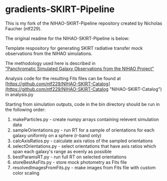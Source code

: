 # gradients-SKIRT-Pipeline

This is my fork of the NIHAO-SKIRT-Pipeline repository created by Nicholas Faucher (ntf229). 

The original readme for the NIHAO-SKIRT-Pipeline is below:

Template respository for generating SKIRT radiative transfer mock observations from the NIHAO simulations.   

The methodology used here is described in  
["Panchromatic Simulated Galaxy Observations from the NIHAO Project"](https://iopscience.iop.org/article/10.3847/1538-4357/acf9f0 "The Astrophysical Journal")  

Analysis code for the resulting Fits files can be found at    
[https://github.com/ntf229/NIHAO-SKIRT-Catalog](https://github.com/ntf229/NIHAO-SKIRT-Catalog "NIHAO-SKIRT-Catalog") in analysis.py  

Starting from simulation outputs, code in the bin directory should be run in the following order:
1. makeParticles.py - create numpy arrays containing relevent simulation data
2. sampleOrientations.py - run RT for a sample of orientations for each galaxy uniformly on a sphere (r-band only)
3. calcAxisRatios.py - calculate axis ratios of the sampled orientations
4. selectOrientations.py - select orientations that have axis ratios which span each galaxy's range as evenly as possible
5. bestParamsRT.py - run full RT on selected orientations
6. storeBestAsFits.py - store mock photometry as Fits file
7. resolvedImagesFromFits.py - make images from Fits file with custom color scaling

